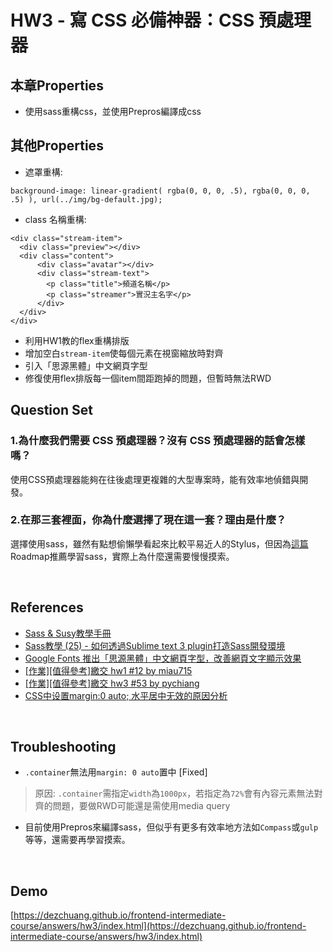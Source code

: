 
# HW3 - 寫 CSS 必備神器：CSS 預處理器

## 本章Properties
* 使用sass重構css，並使用Prepros編譯成css

## 其他Properties
* 遮罩重構:

```
background-image: linear-gradient( rgba(0, 0, 0, .5), rgba(0, 0, 0, .5) ), url(../img/bg-default.jpg);
```

* class 名稱重構:

```
<div class="stream-item">
  <div class="preview"></div>
  <div class="content">
      <div class="avatar"></div>
      <div class="stream-text">
        <p class="title">頻道名稱</p>
        <p class="streamer">實況主名字</p>
      </div>
  </div>
</div>
```

* 利用HW1教的flex重構排版
* 增加空白`stream-item`使每個元素在視窗縮放時對齊
* 引入「思源黑體」中文網頁字型
* 修復使用flex排版每一個item間距跑掉的問題，但暫時無法RWD


## Question Set

### 1.為什麼我們需要 CSS 預處理器？沒有 CSS 預處理器的話會怎樣嗎？
使用CSS預處理器能夠在往後處理更複雜的大型專案時，能有效率地偵錯與開發。
### 2.在那三套裡面，你為什麼選擇了現在這一套？理由是什麼？
選擇使用sass，雖然有點想偷懶學看起來比較平易近人的Stylus，但因為[這篇](https://github.com/kamranahmedse/developer-roadmap)Roadmap推薦學習sass，實際上為什麼還需要慢慢摸索。

<br>

## References
* [Sass & Susy教學手冊](https://github.com/gonsakon/Learn-Sass-in-90-days)
* [Sass教學 (25) - 如何透過Sublime text 3 plugin打造Sass開發環境](http://ithelp.ithome.com.tw/articles/10159247)
* [Google Fonts 推出「思源黑體」中文網頁字型，改善網頁文字顯示效果](https://free.com.tw/google-fonts-noto-sans-cjk-webfont/)
* [[作業][值得參考]繳交 hw1 #12 by miau715 ](https://github.com/aszx87410/frontend-intermediate-course/issues/12)
* [[作業][值得參考]繳交 hw3 #53 by pychiang ](https://github.com/aszx87410/frontend-intermediate-course/issues/53)
* [CSS中设置margin:0 auto; 水平居中无效的原因分析](http://www.phpxs.com/post/2862/)

<br>

## Troubleshooting
* `.container`無法用`margin: 0 auto`置中 [Fixed]

>原因: `.container`需指定`width`為`1000px`，若指定為`72%`會有內容元素無法對齊的問題，要做RWD可能還是需使用media query

* 目前使用Prepros來編譯sass，但似乎有更多有效率地方法如`Compass`或`gulp`等等，還需要再學習摸索。

<br>

## Demo
[https://dezchuang.github.io/frontend-intermediate-course/answers/hw3/index.html](https://dezchuang.github.io/frontend-intermediate-course/answers/hw3/index.html)
